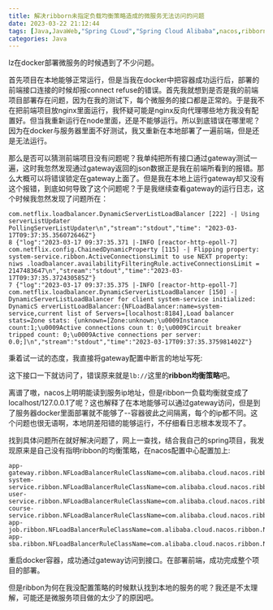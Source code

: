 ```yaml
---
title: 解决ribborn未指定负载均衡策略造成的微服务无法访问的问题
date: 2023-03-22 21:12:44
tags: [Java,JavaWeb,"Spring CLoud","Spring Cloud Alibaba",nacos,ribborn]
categories: Java
---
```


lz在docker部署微服务的时候遇到了不少问题。

首先项目在本地能够正常运行，但是当我在docker中把容器成功运行后，部署的前端接口连接的时候却报connect refuse的错误。首先我就想到是否是我的前端项目部署存在问题，因为在我的测试下，每个微服务的接口都是正常的。于是我不在把前端项目放nginx里面运行，我怀疑可能是nginx反向代理哪些地方我没有配置好。但当我重新运行在node里面，还是不能够运行。所以到底错误在哪里呢？因为在docker与服务器里面不好测试，我又重新在本地部署了一遍前端，但是还是无法运行。

那么是否可以猜测前端项目没有问题呢？我单纯把所有接口通过gateway测试一遍，这时我忽然发现通过gateway返回的json数据正是我在前端所看到的报错。那么大概可以将错误锁定在gateway上面了。但是我在本地上运行gateway却又没有这个报错，到底如何导致了这个问题呢？于是我继续查看gateway的运行日志，这个时候我忽然发现了问题所在：

```
com.netflix.loadbalancer.DynamicServerListLoadBalancer [222] -| Using serverListUpdater PollingServerListUpdater\n","stream":"stdout","time": "2023-03-17T09:37:35.356072646Z"}
8 {"log":"2023-03-17 09:37:35.371 |-INFO [reactor-http-epoll-7] com.netflix.config.ChainedDynamicProperty [115] -| Flipping property: system-service.ribbon.ActiveConnectionsLimit to use NEXT property: niws .loadbalancer.availabilityFilteringRule.activeConnectionsLimit = 2147483647\n","stream":"stdout","time":"2023-03-17T09:37:35.372430585Z"}
7 {"log":"2023-03-17 09:37:35.375 |-INFO [reactor-http-epoll-7] com.netflix.loadbalancer.DynamicServerListLoadBalancer [150] -| DynamicServerListLoadBalancer for client system-service initialized: DynamicS erverListLoadBalancer:{NFLoadBalancer:name=system-service,current list of Servers=[localhost:8184],Load balancer stats=Zone stats: {unknown=[Zone:unknown;\u0009Instance count:1;\u0009Active connections coun t: 0;\u0009Circuit breaker tripped count: 0;\u0009Active connections per server: 0.0;]\n","stream":"stdout","time":"2023-03-17T09:37:35.375981402Z"}
```

秉着试一试的态度，我直接将gateway配置中断言的地址写死:

这下接口一下就访问了，错误原来就是`lb://`这里的**ribbon均衡策略**吧。

离谱了嗷，nacos上明明能读到服务ip地址，但是ribbon一负载均衡就变成了localhost/127.0.0.1了呢？这也解释了在本地能够可以通过gateway访问，但是到了服务器docker里面部署就不能够了--容器彼此之间隔离，每个的ip都不同。这个问题也很无语啊，本地阴差阳错的能够运行，不仔细看日志根本发现不了。

找到具体问题所在就好解决问题了，网上一查找，结合我自己的spring项目，我发现原来是自己没有指明ribbon的均衡策略，在nacos配置中心配置加上:

```
app-gateway.ribbon.NFLoadBalancerRuleClassName=com.alibaba.cloud.nacos.ribbon.NacosRule
system-service.ribbon.NFLoadBalancerRuleClassName=com.alibaba.cloud.nacos.ribbon.NacosRule
user-service.ribbon.NFLoadBalancerRuleClassName=com.alibaba.cloud.nacos.ribbon.NacosRule
course-service.ribbon.NFLoadBalancerRuleClassName=com.alibaba.cloud.nacos.ribbon.NacosRule
app-job.ribbon.NFLoadBalancerRuleClassName=com.alibaba.cloud.nacos.ribbon.NacosRule
app-sba.ribbon.NFLoadBalancerRuleClassName=com.alibaba.cloud.nacos.ribbon.NacosRule
```

重启docker容器，成功通过gateway访问到接口。在部署前端，成功完成整个项目的部署。

但是ribbon为何在我没配置策略的时候默认找到本地的服务的呢？我还是不太理解，可能还是微服务项目做的太少了的原因吧。
